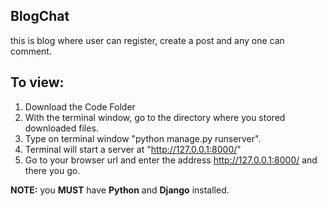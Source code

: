 ## BlogChat
this is blog where user can register, create a post and any one can comment.

## To view:
1. Download the Code Folder
2. With the terminal window, go to the directory where you stored downloaded files.
3. Type on terminal window "python manage.py runserver".
4. Terminal will start a server at "http://127.0.0.1:8000/"
5. Go to your browser url and enter the address http://127.0.0.1:8000/ and there you go.

**NOTE:** you **MUST** have **Python** and **Django** installed.
